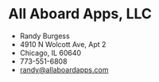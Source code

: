 # All Aboard Apps, LLC

* Randy Burgess
* 4910 N Wolcott Ave, Apt 2
* Chicago, IL 60640
* 773-551-6808
* randy@allaboardapps.com
